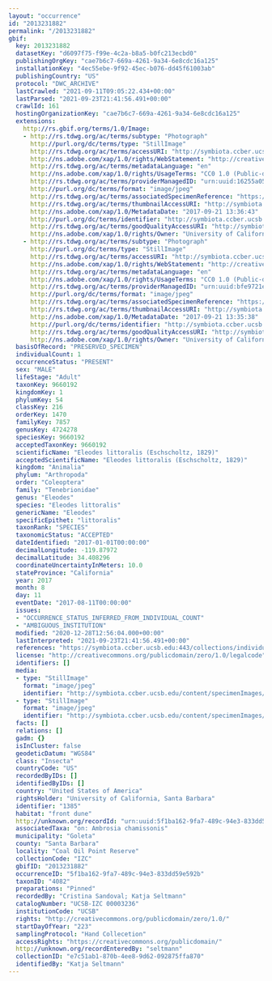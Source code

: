 ```yaml
---
layout: "occurrence"
id: "2013231882"
permalink: "/2013231882"
gbif:
  key: 2013231882
  datasetKey: "d6097f75-f99e-4c2a-b8a5-b0fc213ecbd0"
  publishingOrgKey: "cae7b6c7-669a-4261-9a34-6e8cdc16a125"
  installationKey: "4ec55ebe-9f92-45ec-b076-dd45f61003ab"
  publishingCountry: "US"
  protocol: "DWC_ARCHIVE"
  lastCrawled: "2021-09-11T09:05:22.434+00:00"
  lastParsed: "2021-09-23T21:41:56.491+00:00"
  crawlId: 161
  hostingOrganizationKey: "cae7b6c7-669a-4261-9a34-6e8cdc16a125"
  extensions:
    http://rs.gbif.org/terms/1.0/Image:
    - http://rs.tdwg.org/ac/terms/subtype: "Photograph"
      http://purl.org/dc/terms/type: "StillImage"
      http://rs.tdwg.org/ac/terms/accessURI: "http://symbiota.ccber.ucsb.edu/content/specimenImages/UCSB_IZC/UCSB-IZC00003/COPR-dune-evt1_1506026202_lg.jpg"
      http://ns.adobe.com/xap/1.0/rights/WebStatement: "http://creativecommons.org/publicdomain/zero/1.0/"
      http://rs.tdwg.org/ac/terms/metadataLanguage: "en"
      http://ns.adobe.com/xap/1.0/rights/UsageTerms: "CC0 1.0 (Public-domain)"
      http://rs.tdwg.org/ac/terms/providerManagedID: "urn:uuid:16255a05-0297-4fe4-9413-a71211893e69"
      http://purl.org/dc/terms/format: "image/jpeg"
      http://rs.tdwg.org/ac/terms/associatedSpecimenReference: "https://symbiota.ccber.ucsb.edu:443/collections/individual/index.php?occid=1385"
      http://rs.tdwg.org/ac/terms/thumbnailAccessURI: "http://symbiota.ccber.ucsb.edu/content/specimenImages/UCSB_IZC/UCSB-IZC00003/COPR-dune-evt1_1506026202_tn.jpg"
      http://ns.adobe.com/xap/1.0/MetadataDate: "2017-09-21 13:36:43"
      http://purl.org/dc/terms/identifier: "http://symbiota.ccber.ucsb.edu/content/specimenImages/UCSB_IZC/UCSB-IZC00003/COPR-dune-evt1_1506026202_lg.jpg"
      http://rs.tdwg.org/ac/terms/goodQualityAccessURI: "http://symbiota.ccber.ucsb.edu/content/specimenImages/UCSB_IZC/UCSB-IZC00003/COPR-dune-evt1_1506026202.jpg"
      http://ns.adobe.com/xap/1.0/rights/Owner: "University of California, Santa Barbara"
    - http://rs.tdwg.org/ac/terms/subtype: "Photograph"
      http://purl.org/dc/terms/type: "StillImage"
      http://rs.tdwg.org/ac/terms/accessURI: "http://symbiota.ccber.ucsb.edu/content/specimenImages/UCSB_IZC/UCSB-IZC00003/UCSB-IZC_00003236-lateral_1506026137_lg.jpg"
      http://ns.adobe.com/xap/1.0/rights/WebStatement: "http://creativecommons.org/publicdomain/zero/1.0/"
      http://rs.tdwg.org/ac/terms/metadataLanguage: "en"
      http://ns.adobe.com/xap/1.0/rights/UsageTerms: "CC0 1.0 (Public-domain)"
      http://rs.tdwg.org/ac/terms/providerManagedID: "urn:uuid:bfe9721e-4d93-4f67-90a1-223ed26c97df"
      http://purl.org/dc/terms/format: "image/jpeg"
      http://rs.tdwg.org/ac/terms/associatedSpecimenReference: "https://symbiota.ccber.ucsb.edu:443/collections/individual/index.php?occid=1385"
      http://rs.tdwg.org/ac/terms/thumbnailAccessURI: "http://symbiota.ccber.ucsb.edu/content/specimenImages/UCSB_IZC/UCSB-IZC00003/UCSB-IZC_00003236-lateral_1506026137_tn.jpg"
      http://ns.adobe.com/xap/1.0/MetadataDate: "2017-09-21 13:35:38"
      http://purl.org/dc/terms/identifier: "http://symbiota.ccber.ucsb.edu/content/specimenImages/UCSB_IZC/UCSB-IZC00003/UCSB-IZC_00003236-lateral_1506026137_lg.jpg"
      http://rs.tdwg.org/ac/terms/goodQualityAccessURI: "http://symbiota.ccber.ucsb.edu/content/specimenImages/UCSB_IZC/UCSB-IZC00003/UCSB-IZC_00003236-lateral_1506026137.jpg"
      http://ns.adobe.com/xap/1.0/rights/Owner: "University of California, Santa Barbara"
  basisOfRecord: "PRESERVED_SPECIMEN"
  individualCount: 1
  occurrenceStatus: "PRESENT"
  sex: "MALE"
  lifeStage: "Adult"
  taxonKey: 9660192
  kingdomKey: 1
  phylumKey: 54
  classKey: 216
  orderKey: 1470
  familyKey: 7857
  genusKey: 4724278
  speciesKey: 9660192
  acceptedTaxonKey: 9660192
  scientificName: "Eleodes littoralis (Eschscholtz, 1829)"
  acceptedScientificName: "Eleodes littoralis (Eschscholtz, 1829)"
  kingdom: "Animalia"
  phylum: "Arthropoda"
  order: "Coleoptera"
  family: "Tenebrionidae"
  genus: "Eleodes"
  species: "Eleodes littoralis"
  genericName: "Eleodes"
  specificEpithet: "littoralis"
  taxonRank: "SPECIES"
  taxonomicStatus: "ACCEPTED"
  dateIdentified: "2017-01-01T00:00:00"
  decimalLongitude: -119.87972
  decimalLatitude: 34.408296
  coordinateUncertaintyInMeters: 10.0
  stateProvince: "California"
  year: 2017
  month: 8
  day: 11
  eventDate: "2017-08-11T00:00:00"
  issues:
  - "OCCURRENCE_STATUS_INFERRED_FROM_INDIVIDUAL_COUNT"
  - "AMBIGUOUS_INSTITUTION"
  modified: "2020-12-28T12:56:04.000+00:00"
  lastInterpreted: "2021-09-23T21:41:56.491+00:00"
  references: "https://symbiota.ccber.ucsb.edu:443/collections/individual/index.php?occid=1385"
  license: "http://creativecommons.org/publicdomain/zero/1.0/legalcode"
  identifiers: []
  media:
  - type: "StillImage"
    format: "image/jpeg"
    identifier: "http://symbiota.ccber.ucsb.edu/content/specimenImages/UCSB_IZC/UCSB-IZC00003/UCSB-IZC_00003236-lateral_1506026137_lg.jpg"
  - type: "StillImage"
    format: "image/jpeg"
    identifier: "http://symbiota.ccber.ucsb.edu/content/specimenImages/UCSB_IZC/UCSB-IZC00003/COPR-dune-evt1_1506026202_lg.jpg"
  facts: []
  relations: []
  gadm: {}
  isInCluster: false
  geodeticDatum: "WGS84"
  class: "Insecta"
  countryCode: "US"
  recordedByIDs: []
  identifiedByIDs: []
  country: "United States of America"
  rightsHolder: "University of California, Santa Barbara"
  identifier: "1385"
  habitat: "front dune"
  http://unknown.org/recordId: "urn:uuid:5f1ba162-9fa7-489c-94e3-833dd59e592b"
  associatedTaxa: "on: Ambrosia chamissonis"
  municipality: "Goleta"
  county: "Santa Barbara"
  locality: "Coal Oil Point Reserve"
  collectionCode: "IZC"
  gbifID: "2013231882"
  occurrenceID: "5f1ba162-9fa7-489c-94e3-833dd59e592b"
  taxonID: "4082"
  preparations: "Pinned"
  recordedBy: "Cristina Sandoval; Katja Seltmann"
  catalogNumber: "UCSB-IZC 00003236"
  institutionCode: "UCSB"
  rights: "http://creativecommons.org/publicdomain/zero/1.0/"
  startDayOfYear: "223"
  samplingProtocol: "Hand Collecetion"
  accessRights: "https://creativecommons.org/publicdomain/"
  http://unknown.org/recordEnteredBy: "seltmann"
  collectionID: "e7c51ab1-870b-4ee8-9d62-092875ffa870"
  identifiedBy: "Katja Seltmann"
---
```

